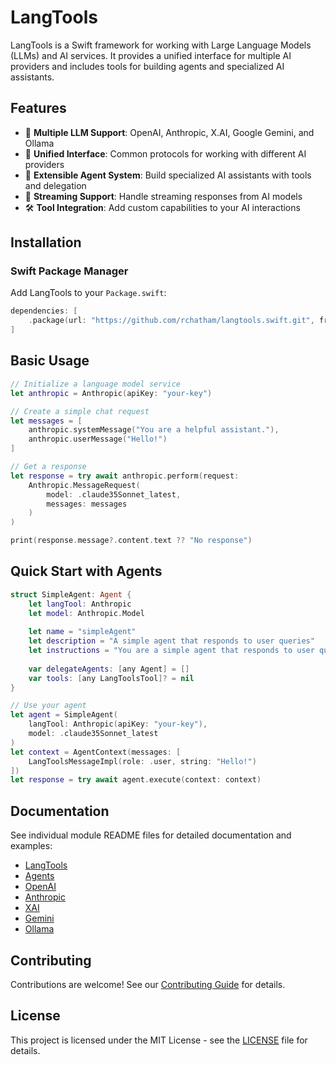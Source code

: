 # LangTools

LangTools is a Swift framework for working with Large Language Models (LLMs) and AI services. It provides a unified interface for multiple AI providers and includes tools for building agents and specialized AI assistants.

## Features

- 🤖 **Multiple LLM Support**: OpenAI, Anthropic, X.AI, Google Gemini, and Ollama
- 🔧 **Unified Interface**: Common protocols for working with different AI providers
- 🤝 **Extensible Agent System**: Build specialized AI assistants with tools and delegation
- 📝 **Streaming Support**: Handle streaming responses from AI models
- 🛠️ **Tool Integration**: Add custom capabilities to your AI interactions

## Installation

### Swift Package Manager

Add LangTools to your `Package.swift`:

```swift
dependencies: [
    .package(url: "https://github.com/rchatham/langtools.swift.git", from: "0.2.0")
]
```

## Basic Usage

```swift
// Initialize a language model service
let anthropic = Anthropic(apiKey: "your-key")

// Create a simple chat request
let messages = [
    anthropic.systemMessage("You are a helpful assistant."),
    anthropic.userMessage("Hello!")
]

// Get a response
let response = try await anthropic.perform(request: 
    Anthropic.MessageRequest(
        model: .claude35Sonnet_latest,
        messages: messages
    )
)

print(response.message?.content.text ?? "No response")
```

## Quick Start with Agents

```swift
struct SimpleAgent: Agent {
    let langTool: Anthropic
    let model: Anthropic.Model
    
    let name = "simpleAgent"
    let description = "A simple agent that responds to user queries"
    let instructions = "You are a simple agent that responds to user queries."
    
    var delegateAgents: [any Agent] = []
    var tools: [any LangToolsTool]? = nil
}

// Use your agent
let agent = SimpleAgent(
    langTool: Anthropic(apiKey: "your-key"), 
    model: .claude35Sonnet_latest
)
let context = AgentContext(messages: [
    LangToolsMessageImpl(role: .user, string: "Hello!")
])
let response = try await agent.execute(context: context)
```

## Documentation

See individual module README files for detailed documentation and examples:

- [LangTools](Sources/LangTools/README.md)
- [Agents](Sources/Agents/README.md)
- [OpenAI](Sources/OpenAI/README.md)
- [Anthropic](Sources/Anthropic/README.md)
- [XAI](Sources/XAI/README.md)
- [Gemini](Sources/Gemini/README.md)
- [Ollama](Sources/Ollama/README.md)

## Contributing

Contributions are welcome! See our [Contributing Guide](CONTRIBUTING.md) for details.

## License

This project is licensed under the MIT License - see the [LICENSE](LICENSE) file for details.
